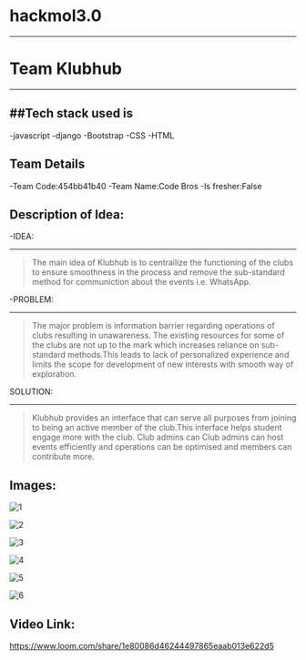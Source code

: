 # hackmol3.0
---
# Team Klubhub
---

##Tech stack used is
---
-javascript
-django
-Bootstrap
-CSS
-HTML


Team Details
---
-Team Code:454bb41b40
-Team Name:Code Bros
-Is fresher:False


Description of Idea:
---
-IDEA:
***
>The main idea of Klubhub is to centrailize the functioning of the clubs to ensure smoothness in the process and remove the sub-standard method for communiction about the events i.e. WhatsApp.

-PROBLEM:
***
>The major problem is information barrier regarding operations of clubs resulting in unawareness. The existing resources for some of the clubs are not up to the mark which increases reliance on sub-standard methods.This leads to lack of personalized experience and limits the scope for development of new interests with smooth way of exploration.


SOLUTION:
***
>Klubhub provides an interface that can serve all purposes from joining to being an active member of the club.This interface helps student engage more with the club. Club admins can Club admins can host events efficiently and operations can be optimised and members can contribute more.

Images:
---
![1](https://user-images.githubusercontent.com/89701633/155892361-12a68582-56ef-4f27-8a57-7f8c4975da80.PNG)

![2](https://user-images.githubusercontent.com/89701633/155892371-1f360753-e52e-4e93-b8c1-d41fe1f695c7.PNG)

![3](https://user-images.githubusercontent.com/89701633/155892386-627ebfcf-b431-452d-beb0-bb77b24c4ee0.PNG)

![4](https://user-images.githubusercontent.com/89701633/155892396-46351cff-251d-457f-b9a6-42145a714af4.PNG)

![5](https://user-images.githubusercontent.com/89701633/155892399-8dae2ba9-a35a-4765-b7cf-9009ed7e0c11.PNG)

![6](https://user-images.githubusercontent.com/89701633/155892402-47334a59-2fd0-4c8d-8604-5e45856e8a0a.PNG)

Video Link:
---
https://www.loom.com/share/1e80086d46244497865eaab013e622d5

